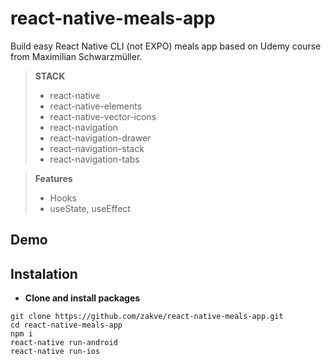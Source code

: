 # react-native-meals-app

Build easy React Native CLI (not EXPO) meals app based on Udemy course from Maximilian Schwarzmüller.

> **STACK**
> - react-native
> - react-native-elements
> - react-native-vector-icons
> - react-navigation
> - react-navigation-drawer
> - react-navigation-stack
> - react-navigation-tabs

> **Features**
> - Hooks
> - useState, useEffect

## Demo

## Instalation
*	**Clone and install packages**
```
git clone https://github.com/zakve/react-native-meals-app.git
cd react-native-meals-app
npm i
react-native run-android
react-native run-ios
```